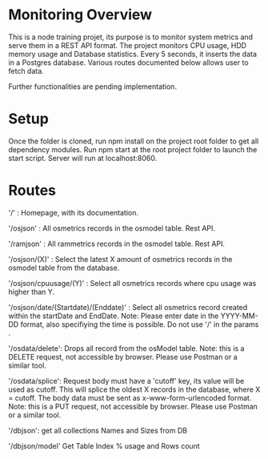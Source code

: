 # Monitoring Overview

This is a node training projet, its purpose is to monitor system metrics and serve them in a REST API format.
The project monitors CPU usage, HDD memory usage and Database statistics. 
Every 5 seconds, it inserts the data in a Postgres database. 
Various routes documented below allows user to fetch data. 

Further functionalities are pending implementation. 

# Setup

Once the folder is cloned, run npm install on the project root folder to get all dependency modules. 
Run npm start at the root project folder to launch the start script. 
Server will run at localhost:8060.

# Routes

'/' : Homepage, with its documentation.

'/osjson' : All osmetrics records in the osmodel table. Rest API.

'/ramjson' : All rammetrics records in the osmodel table. Rest API.

'/osjson/(X)' : Select the latest X amount of osmetrics records in the osmodel table from the database.

'/osjson/cpuusage/(Y)' : Select all osmetrics records where cpu usage was higher than Y.

'/osjson/date/(Startdate)/(Enddate)' : Select all osmetrics record created within the startDate and EndDate.
Note: Please enter date in the YYYY-MM-DD format, also specifiying the time is possible. Do not use '/' in the params . 

'/osdata/delete': Drops all record from the osModel table.
Note: this is a DELETE request, not accessible by browser. Please use Postman or a similar tool.

'/osdata/splice': Request body must have a 'cutoff' key, its value will be used as cutoff. This will splice the oldest X records in the database, where X = cutoff. The body data must be sent as x-www-form-urlencoded format.
Note: this is a PUT request, not accessible by browser. Please use Postman or a similar tool.

'/dbjson': get all collections Names and Sizes from DB

'/dbjson/model' Get Table Index % usage and Rows count

